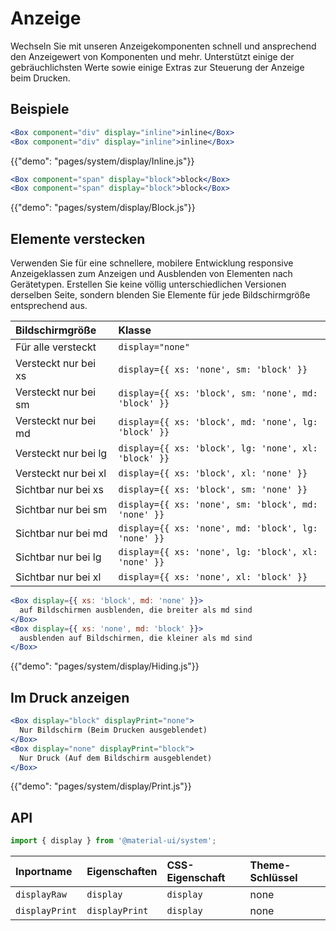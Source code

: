 # Anzeige

<p class="description">Wechseln Sie mit unseren Anzeigekomponenten schnell und ansprechend den Anzeigewert von Komponenten und mehr. Unterstützt einige der gebräuchlichsten Werte sowie einige Extras zur Steuerung der Anzeige beim Drucken.</p>

## Beispiele

```jsx
<Box component="div" display="inline">inline</Box>
<Box component="div" display="inline">inline</Box>
```

{{"demo": "pages/system/display/Inline.js"}}

```jsx
<Box component="span" display="block">block</Box>
<Box component="span" display="block">block</Box>
```

{{"demo": "pages/system/display/Block.js"}}

## Elemente verstecken

Verwenden Sie für eine schnellere, mobilere Entwicklung responsive Anzeigeklassen zum Anzeigen und Ausblenden von Elementen nach Gerätetypen. Erstellen Sie keine völlig unterschiedlichen Versionen derselben Seite, sondern blenden Sie Elemente für jede Bildschirmgröße entsprechend aus.

| Bildschirmgröße      | Klasse                                               |
| :------------------- | :--------------------------------------------------- |
| Für alle versteckt   | `display="none"`                                     |
| Versteckt nur bei xs | `display={{ xs: 'none', sm: 'block' }}`              |
| Versteckt nur bei sm | `display={{ xs: 'block', sm: 'none', md: 'block' }}` |
| Versteckt nur bei md | `display={{ xs: 'block', md: 'none', lg: 'block' }}` |
| Versteckt nur bei lg | `display={{ xs: 'block', lg: 'none', xl: 'block' }}` |
| Versteckt nur bei xl | `display={{ xs: 'block', xl: 'none' }}`              |
| Sichtbar nur bei xs  | `display={{ xs: 'block', sm: 'none' }}`              |
| Sichtbar nur bei sm  | `display={{ xs: 'none', sm: 'block', md: 'none' }}`  |
| Sichtbar nur bei md  | `display={{ xs: 'none', md: 'block', lg: 'none' }}`  |
| Sichtbar nur bei lg  | `display={{ xs: 'none', lg: 'block', xl: 'none' }}`  |
| Sichtbar nur bei xl  | `display={{ xs: 'none', xl: 'block' }}`              |

```jsx
<Box display={{ xs: 'block', md: 'none' }}>
  auf Bildschirmen ausblenden, die breiter als md sind
</Box>
<Box display={{ xs: 'none', md: 'block' }}>
  ausblenden auf Bildschirmen, die kleiner als md sind
</Box>
```

{{"demo": "pages/system/display/Hiding.js"}}

## Im Druck anzeigen

```jsx
<Box display="block" displayPrint="none">
  Nur Bildschirm (Beim Drucken ausgeblendet)
</Box>
<Box display="none" displayPrint="block">
  Nur Druck (Auf dem Bildschirm ausgeblendet)
</Box>
```

{{"demo": "pages/system/display/Print.js"}}

## API

```js
import { display } from '@material-ui/system';
```

| Inportname     | Eigenschaften  | CSS-Eigenschaft | Theme-Schlüssel |
| :------------- | :------------- | :-------------- | :-------------- |
| `displayRaw`   | `display`      | `display`       | none            |
| `displayPrint` | `displayPrint` | `display`       | none            |
